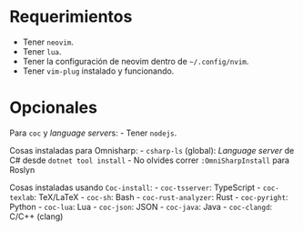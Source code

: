 # Requerimientos
- Tener `neovim`. 
- Tener `lua`.
- Tener la configuración de neovim dentro de `~/.config/nvim`.
- Tener `vim-plug` instalado y funcionando.

# Opcionales
Para `coc` y *language server*s:
    - Tener `nodejs`.

Cosas instaladas para Omnisharp:
    - `csharp-ls` (global): *Language server* de C# desde `dotnet tool install`
    - No olvides correr `:OmniSharpInstall` para Roslyn

Cosas instaladas usando `Coc-install`:
    - `coc-tsserver`: TypeScript
    - `coc-texlab`: TeX/LaTeX
    - `coc-sh`: Bash
    - `coc-rust-analyzer`: Rust
    - `coc-pyright`: Python
    - `coc-lua`: Lua
    - `coc-json`: JSON
    - `coc-java`: Java
    - `coc-clangd`: C/C++ (clang)
